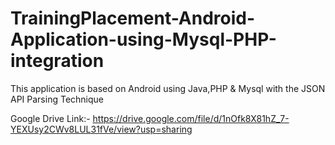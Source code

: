# TrainingPlacement-Android-Application-using-Mysql-PHP-integration
This application is based on Android using Java,PHP &amp; Mysql with the JSON API Parsing Technique

Google Drive Link:-
https://drive.google.com/file/d/1nOfk8X81hZ_7-YEXUsy2CWv8LUL31fVe/view?usp=sharing
